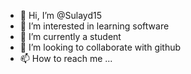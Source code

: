 - 👋 Hi, I’m @Sulayd15
- 👀 I’m interested in learning software 
- 🌱 I’m currently a student 
- 💞️ I’m looking to collaborate with github
- 📫 How to reach me ...

<!---
Sulayd15/Sulayd15 is a ✨ special ✨ repository because its `README.md` (this file) appears on your GitHub profile.
You can click the Preview link to take a look at your changes.
--->

